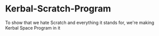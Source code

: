 Kerbal-Scratch-Program
======================

To show that we hate Scratch and everything it stands for, we're making Kerbal Space Program in it

